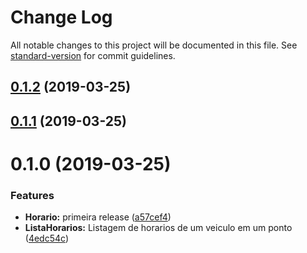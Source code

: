 # Change Log

All notable changes to this project will be documented in this file. See [standard-version](https://github.com/conventional-changelog/standard-version) for commit guidelines.

## [0.1.2](https://gitlab.es.gov.br/espm/Transcol-Online/Realtime/horario-no-ponto-API/compare/v0.1.1...v0.1.2) (2019-03-25)



## [0.1.1](https://gitlab.es.gov.br/espm/Transcol-Online/Realtime/horario-no-ponto-API/compare/v0.1.0...v0.1.1) (2019-03-25)



# 0.1.0 (2019-03-25)


### Features

* **Horario:** primeira release ([a57cef4](https://gitlab.es.gov.br/espm/Transcol-Online/Realtime/horario-no-ponto-API/commit/a57cef4))
* **ListaHorarios:** Listagem de horarios de um veiculo em um ponto ([4edc54c](https://gitlab.es.gov.br/espm/Transcol-Online/Realtime/horario-no-ponto-API/commit/4edc54c))
